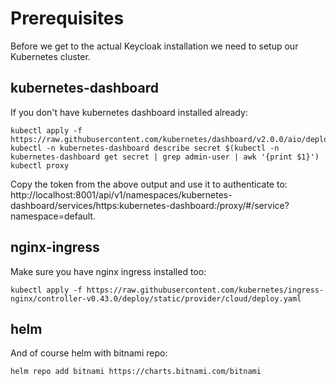 # Prerequisites

Before we get to the actual Keycloak installation we need to setup our Kubernetes cluster.

## kubernetes-dashboard

If you don't have kubernetes dashboard installed already:

```
kubectl apply -f https://raw.githubusercontent.com/kubernetes/dashboard/v2.0.0/aio/deploy/recommended.yaml
kubectl -n kubernetes-dashboard describe secret $(kubectl -n kubernetes-dashboard get secret | grep admin-user | awk '{print $1}')
kubectl proxy
```

Copy the token from the above output and use it to authenticate to: http://localhost:8001/api/v1/namespaces/kubernetes-dashboard/services/https:kubernetes-dashboard:/proxy/#/service?namespace=default.

## nginx-ingress

Make sure you have nginx ingress installed too:

```
kubectl apply -f https://raw.githubusercontent.com/kubernetes/ingress-nginx/controller-v0.43.0/deploy/static/provider/cloud/deploy.yaml
```

## helm

And of course helm with bitnami repo:

```
helm repo add bitnami https://charts.bitnami.com/bitnami
```
